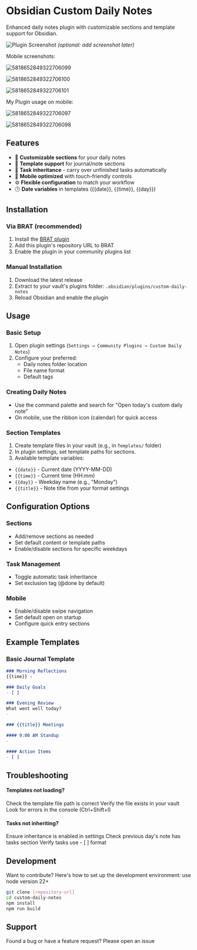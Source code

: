 # Obsidian Custom Daily Notes

Enhanced daily notes plugin with customizable sections and template support for Obsidian.

![Plugin Screenshot](screenshot.png) *(optional: add screenshot later)*


Mobile screenshots:

![5818652849322706099](https://github.com/user-attachments/assets/41475869-7125-43bc-ae1e-969c72847dd8)

![5818652849322706100](https://github.com/user-attachments/assets/33f1dee2-9186-439e-ae8a-db06d2f3d566)

![5818652849322706101](https://github.com/user-attachments/assets/c6d472f7-dc0b-40cc-a517-c667fadc3184)

My Plugin usage on mobile:


![5818652849322706097](https://github.com/user-attachments/assets/0b17dca8-8c2d-4523-ad58-80a44b9bc849)

![5818652849322706098](https://github.com/user-attachments/assets/caf12d30-9035-4d10-80e6-6207e43ed15c)




## Features

- 📅 **Customizable sections** for your daily notes
- 📝 **Template support** for journal/note sections
- 🔄 **Task inheritance** - carry over unfinished tasks automatically
- 📱 **Mobile optimized** with touch-friendly controls
- ⚙️ **Flexible configuration** to match your workflow
- 🕒 **Date variables** in templates ({{date}}, {{time}}, {{day}})

## Installation

### Via BRAT (recommended)
1. Install the [BRAT plugin](https://obsidian.md/plugins?id=obsidian42-brat)
2. Add this plugin's repository URL to BRAT
3. Enable the plugin in your community plugins list

### Manual Installation
1. Download the latest release
2. Extract to your vault's plugins folder: `.obsidian/plugins/custom-daily-notes`
3. Reload Obsidian and enable the plugin

## Usage

### Basic Setup
1. Open plugin settings (`Settings → Community Plugins → Custom Daily Notes`)
2. Configure your preferred:
   - Daily notes folder location
   - File name format
   - Default tags

### Creating Daily Notes
- Use the command palette and search for "Open today's custom daily note"
- On mobile, use the ribbon icon (calendar) for quick access

### Section Templates
1. Create template files in your vault (e.g., in `Templates/` folder)
2. In plugin settings, set template paths for sections.
3. Available template variables:
- `{{date}}` - Current date (YYYY-MM-DD)
- `{{time}}` - Current time (HH:mm)
- `{{day}}` - Weekday name (e.g., "Monday")
- `{{title}}` - Note title from your format settings

## Configuration Options

### Sections
- Add/remove sections as needed
- Set default content or template paths
- Enable/disable sections for specific weekdays

### Task Management
- Toggle automatic task inheritance
- Set exclusion tag (@done by default)

### Mobile
- Enable/disable swipe navigation
- Set default open on startup
- Configure quick entry sections

## Example Templates
### Basic Journal Template

```markdown
### Morning Reflections
{{time}} - 

### Daily Goals
- [ ] 

### Evening Review
What went well today?
- 
```

```markdown
### {{title}} Meetings

#### 9:00 AM Standup
- 

#### Action Items
- [ ] 
```

## Troubleshooting
#### Templates not loading?

Check the template file path is correct
Verify the file exists in your vault
Look for errors in the console (Ctrl+Shift+I)

#### Tasks not inheriting?

Ensure inheritance is enabled in settings
Check previous day's note has tasks section
Verify tasks use - [ ] format

## Development
Want to contribute? Here's how to set up the development environment:
use node version 22+
```bash
git clone [repository-url]
cd custom-daily-notes
npm install
npm run build
```
## Support
Found a bug or have a feature request?
Please open an issue
